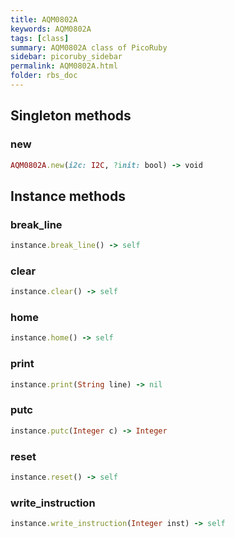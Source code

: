 ```yaml
---
title: AQM0802A
keywords: AQM0802A
tags: [class]
summary: AQM0802A class of PicoRuby
sidebar: picoruby_sidebar
permalink: AQM0802A.html
folder: rbs_doc
---
```

## Singleton methods
### new

```ruby
AQM0802A.new(i2c: I2C, ?init: bool) -> void
```
## Instance methods
### break_line

```ruby
instance.break_line() -> self
```
### clear

```ruby
instance.clear() -> self
```
### home

```ruby
instance.home() -> self
```
### print

```ruby
instance.print(String line) -> nil
```
### putc

```ruby
instance.putc(Integer c) -> Integer
```
### reset

```ruby
instance.reset() -> self
```
### write_instruction

```ruby
instance.write_instruction(Integer inst) -> self
```
